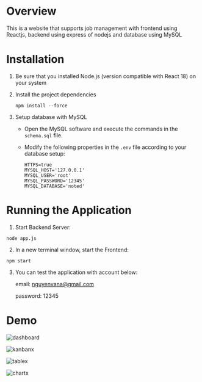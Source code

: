 # Overview
This is a website that supports job management with frontend using Reactjs, backend using express of nodejs and database using MySQL

# Installation
   1. Be sure that you  installed Node.js (version compatible with React 18) on your system
   
   2. Install the project dependencies
      ```base
      npm install --force
      ```
   3. Setup database with MySQL
      
      - Open the MySQL software and execute the commands in the `schema.sql` file.
      - Modify the following properties in the `.env` file according to your database setup:
  
         ```base
         HTTPS=true
         MYSQL_HOST='127.0.0.1'
         MYSQL_USER='root'
         MYSQL_PASSWORD='12345'
         MYSQL_DATABASE='noted'
         ```

# Running the Application
   1. Start Backend Server:

   ```base
   node app.js
   ```

   2. In a new terminal window, start the Frontend:

   ```base
   npm start
   ```
   3. You can test the application with account below:

      email: nguyenvana@gmail.com
      
      password: 12345 

# Demo 

![dashboard](https://github.com/ToTrinhBui/noted/assets/94132849/a9b1109e-a966-463a-88e2-22bea6f4a2d7)

![kanbanx](https://github.com/ToTrinhBui/noted/assets/94132849/60b2679d-316f-473e-ab3e-e07eef78340b)

![tablex](https://github.com/ToTrinhBui/noted/assets/94132849/43ceb933-ee1d-49ca-82fd-0c4a63396245)

![chartx](https://github.com/ToTrinhBui/noted/assets/94132849/55e00dd6-9030-42de-8727-b80daa7ec89e)